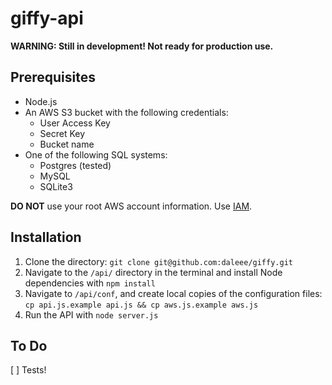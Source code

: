giffy-api
=========

**WARNING: Still in development! Not ready for production use.**

Prerequisites
-------------
* Node.js
* An AWS S3 bucket with the following credentials:
    * User Access Key
    * Secret Key
    * Bucket name
* One of the following SQL systems:
    * Postgres (tested)
    * MySQL
    * SQLite3

**DO NOT** use your root AWS account information. Use [IAM](http://aws.amazon.com/iam/).

Installation
------------
1. Clone the directory: `git clone git@github.com:daleee/giffy.git`
2. Navigate to the `/api/` directory in the terminal and install Node dependencies with `npm install`
3. Navigate to `/api/conf`, and create local copies of the configuration files: `cp api.js.example api.js && cp aws.js.example aws.js`
4. Run the API with `node server.js`

To Do
-----
[ ] Tests!
